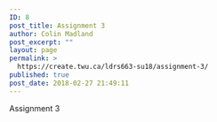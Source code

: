 ```yaml
---
ID: 8
post_title: Assignment 3
author: Colin Madland
post_excerpt: ""
layout: page
permalink: >
  https://create.twu.ca/ldrs663-su18/assignment-3/
published: true
post_date: 2018-02-27 21:49:11
---
```

Assignment 3